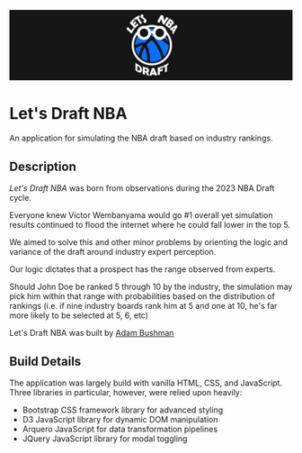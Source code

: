 ![Let's Draft NBA Banner](./lets-draft-nba-banner.png)

# Let's Draft NBA

An application for simulating the NBA draft based on industry rankings.

## Description

*Let's Draft NBA* was born from observations during the 2023 NBA Draft cycle.

Everyone knew Victor Wembanyama would go #1 overall yet simulation results continued to flood the internet where he could fall lower in the top 5.

We aimed to solve this and other minor problems by orienting the logic and variance of the draft around industry expert perception.

Our logic dictates that a prospect has the range observed from experts.

Should John Doe be ranked 5 through 10 by the industry, the simulation may pick him within that range with probabilities based on the distribution of rankings (i.e. if nine industry boards rank him at 5 and one at 10, he's far more likely to be selected at 5, 6, etc)

Let's Draft NBA was built by [Adam Bushman](https://www.adambushman.dev/follow.html)

## Build Details

The application was largely build with vanilla HTML, CSS, and JavaScript. Three libraries in particular, however, were relied upon heavily: 

*  Bootstrap CSS framework library for advanced styling
*  D3 JavaScript library for dynamic DOM manipulation
*  Arquero JavaScript for data transformation pipelines
*  JQuery JavaScript library for modal toggling
